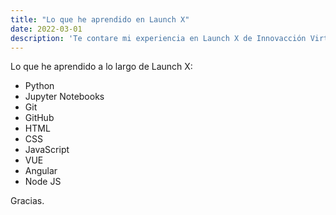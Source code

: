 ```yaml
---
title: "Lo que he aprendido en Launch X"
date: 2022-03-01
description: 'Te contare mi experiencia en Launch X de Innovacción Virtual by Microsoft'
---
```


Lo que he aprendido a lo largo de Launch X:

- Python
- Jupyter Notebooks
- Git
- GitHub
- HTML
- CSS
- JavaScript
- VUE
- Angular
- Node JS

Gracias.
